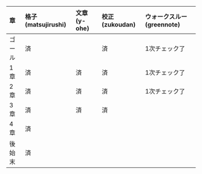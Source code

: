 |章|格子(matsujirushi)|文章(y-ohe)|校正(zukoudan)|ウォークスルー(greennote)|
|:--|:--|:--|:--|:--|
|ゴール|済||済|1次チェック了|
|1章|済|済|済|1次チェック了|
|2章|済|済|済|1次チェック了|
|3章|済|済|済||
|4章|済||||
|後始末|済||||
